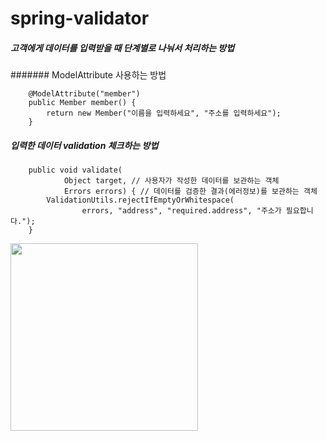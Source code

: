 # spring-validator


##### 고객에게 데이터를 입력받을 때 단계별로 나눠서 처리하는 방법
####### ModelAttribute 사용하는 방법
```
	@ModelAttribute("member") 
	public Member member() {
		return new Member("이름을 입력하세요", "주소를 입력하세요");
	}
```

##### 입력한 데이터 validation 체크하는 방법
```
	public void validate(
			Object target, // 사용자가 작성한 데이터를 보관하는 객체
			Errors errors) { // 데이터를 검증한 결과(에러정보)를 보관하는 객체
		ValidationUtils.rejectIfEmptyOrWhitespace(
				errors, "address", "required.address", "주소가 필요합니다.");
	}
```

<div>
	<img width="300" src="https://user-images.githubusercontent.com/42959261/48530771-a72d1980-e8dc-11e8-80bb-f0fc8bcfda02.JPG">
</div>
